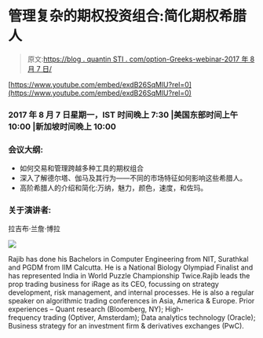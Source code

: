 # 管理复杂的期权投资组合:简化期权希腊人

> 原文:[https://blog . quantin STI . com/option-Greeks-webinar-2017 年 8 月 7 日/](https://blog.quantinsti.com/option-greeks-webinar-7-august-2017/)

[https://www.youtube.com/embed/exdB26SqMlU?rel=0](https://www.youtube.com/embed/exdB26SqMlU?rel=0)

### 2017 年 8 月 7 日星期一，IST 时间晚上 7:30 |美国东部时间上午 10:00 |新加坡时间晚上 10:00

### **会议大纲:**

*   如何交易和管理跨越多种工具的期权组合
*   深入了解德尔塔、伽马及其行为——不同的市场特征如何影响这些希腊人。
*   高阶希腊人的介绍和简化:万纳，魅力，颜色，速度，和佐玛。

### **关于演讲者:**

拉吉布·兰詹·博拉

![](../Images/8e3beef722a40c2dc76ce740c30162a3.png)

Rajib has done his Bachelors in Computer Engineering from NIT, Surathkal and PGDM from IIM Calcutta. He is a National Biology Olympiad Finalist and has represented India in World Puzzle Championship Twice.Rajib leads the prop trading business for iRage as its CEO, focussing on strategy development, risk management, and internal processes. He is also a regular speaker on algorithmic trading conferences in Asia, America & Europe. Prior experiences – Quant research (Bloomberg, NY); High-frequency trading (Optiver, Amsterdam); Data analytics technology (Oracle); Business strategy for an investment firm & derivatives exchanges (PwC).
